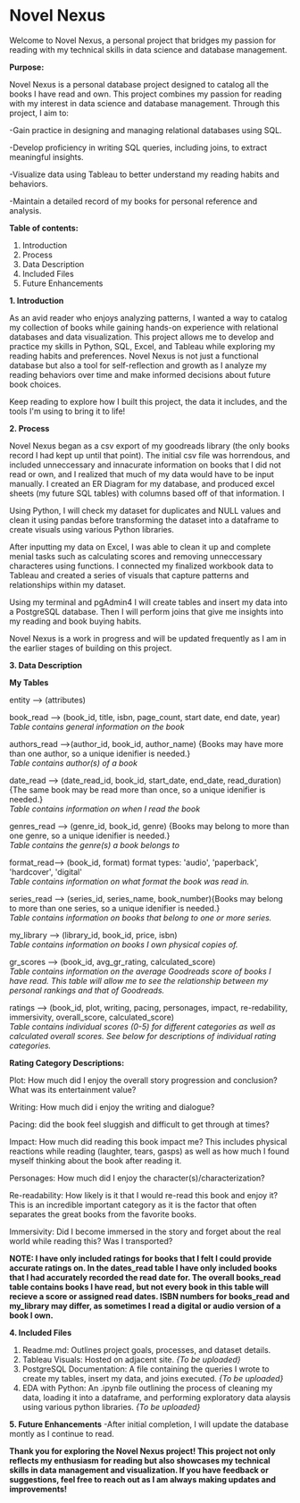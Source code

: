 # Novel Nexus


Welcome to Novel Nexus, a personal project that bridges my passion for reading with my technical skills in data science and database management.

**Purpose:**

Novel Nexus is a personal database project designed to catalog all the books I have read and own. This project combines my passion for reading with my interest in data science and database management. Through this project, I aim to:

-Gain practice in designing and managing relational databases using SQL.

-Develop proficiency in writing SQL queries, including joins, to extract meaningful insights.

-Visualize data using Tableau to better understand my reading habits and behaviors.

-Maintain a detailed record of my books for personal reference and analysis.

**Table of contents:**
1. Introduction
2. Process
3. Data Description
4. Included Files
5. Future Enhancements


**1. Introduction**

As an avid reader who enjoys analyzing patterns, I wanted a way to catalog my collection of books while gaining hands-on experience with relational databases and data visualization. This project allows me to develop and practice my skills in Python, SQL, Excel, and Tableau while exploring my reading habits and preferences. Novel Nexus is not just a functional database but also a tool for self-reflection and growth as I analyze my reading behaviors over time and make informed decisions about future book choices.

Keep reading to explore how I built this project, the data it includes, and the tools I'm using to bring it to life!


**2. Process**

Novel Nexus began as a csv export of my goodreads library (the only books record I had kept up until that point). The initial csv file was horrendous, and included unneccessary and innacurate information on books that I did not read or own, and I realized that much of my data would have to be input manually. I created an ER Diagram for my database, and produced excel sheets (my future SQL tables) with columns based off of that information. I 

Using Python, I will check my dataset for duplicates and NULL values and clean it using pandas before transforming the dataset into a dataframe to create visuals using various Python libraries.

After inputting my data on Excel, I was able to clean it up and complete menial tasks such as calculating scores and removing unneccessary characteres using functions. I connected my finalized workbook data to Tableau and created a series of visuals that capture patterns and relationships within my dataset.

Using my terminal and pgAdmin4 I will create tables and insert my data into a PostgreSQL database. Then I will perform joins that give me insights into my reading and book buying habits.

Novel Nexus is a work in progress and will be updated frequently as I am in the earlier stages of building on this project.


**3. Data Description**

**My Tables**

entity --> (attributes)

book_read --> (book_id, title, isbn, page_count, start date, end date, year)\
*Table contains general information on the book*
 
authors_read -->(author_id, book_id, author_name) {Books may have more than one author, so a unique idenifier is needed.}\
*Table contains author(s) of a book*

date_read --> (date_read_id, book_id, start_date, end_date, read_duration) {The same book may be read more than once, so a unique idenifier is needed.}\
*Table contains information on when I read the book*

genres_read --> (genre_id, book_id, genre) {Books may belong to more than one genre, so a unique idenifier is needed.}\
*Table contains the genre(s) a book belongs to*

format_read--> (book_id, format) format types: 'audio', 'paperback', 'hardcover', 'digital'\
*Table contains information on what format the book was read in.*

series_read --> (series_id, series_name, book_number){Books may belong to more than one series, so a unique idenifier is needed.}\
*Table contains information on books that belong to one or more series.*

my_library --> (library_id, book_id, price, isbn)\
*Table contains information on books I own physical copies of.*

gr_scores --> (book_id, avg_gr_rating, calculated_score)\
*Table contains information on the average Goodreads score of books I have read. This table will allow me to see the relationship between my personal rankings and that of Goodreads.*

ratings --> (book_id, plot, writing, pacing, personages, impact, re-redability, immersivity, overall_score, calculated_score)\
*Table contains individual scores (0-5) for different categories as well as calculated overall scores. See below for descriptions of individual rating categories.*

**Rating Category Descriptions:**

Plot: How much did I enjoy the overall story progression and conclusion? What was its entertainment value?

Writing: How much did i enjoy the writing and dialogue?

Pacing: did the book feel sluggish and difficult to get through at times?

Impact: How much did reading this book impact me? This includes physical reactions while reading (laughter, tears, gasps) as well as how much I found myself thinking about the book after reading it.

Personages: How much did I enjoy the character(s)/characterization?

Re-readability: How likely is it that I would re-read this book and enjoy it? This is an incredible important category as it is the factor that often separates the great books from the favorite books.

Immersivity: Did I become immersed in the story and forget about the real world while reading this? Was I transported?

**NOTE: I have only included ratings for books that I felt I could provide accurate ratings on. In the dates_read table I have only included books that I had accurately recorded the read date for. The overall books_read table contains books I have read, but not every book in this table will recieve a score or assigned read dates. ISBN numbers for books_read and my_library may differ, as sometimes I read a digital or audio version of a book I own.**


**4. Included Files**
1. Readme.md: Outlines project goals, processes, and dataset details.
2. Tableau Visuals: Hosted on adjacent site. *{To be uploaded}*
3. PostgreSQL Documentation: A file containing the queries I wrote to create my tables, insert my data, and joins executed. *{To be uploaded}*
4. EDA with Python: An .ipynb file outlining the process of cleaning my data, loading it into a dataframe, and performing exploratory data alaysis using various python libraries. *{To be uploaded}*

**5. Future Enhancements**
-After initial completion, I will update the database montly as I continue to read.


**Thank you for exploring the Novel Nexus project! This project not only reflects my enthusiasm for reading but also showcases my technical skills in data management and visualization. If you have feedback or suggestions, feel free to reach out as I am always making updates and improvements!**
